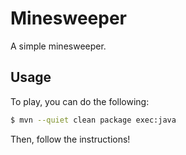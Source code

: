 # Minesweeper

A simple minesweeper.


## Usage

To play, you can do the following:
```bash
$ mvn --quiet clean package exec:java
```

Then, follow the instructions!
